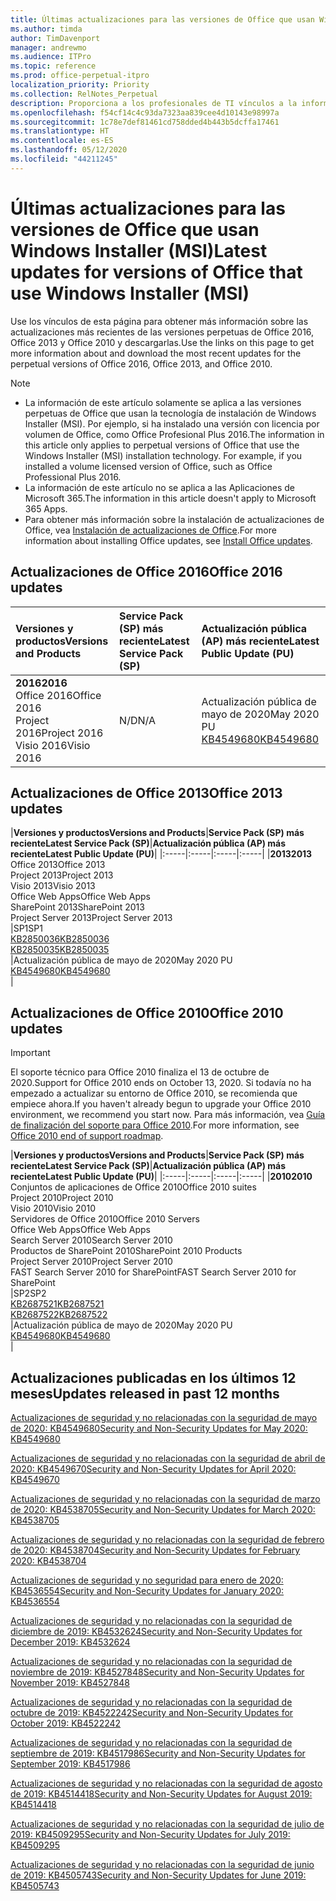 ```yaml
---
title: Últimas actualizaciones para las versiones de Office que usan Windows Installer (MSI)
ms.author: timda
author: TimDavenport
manager: andrewmo
ms.audience: ITPro
ms.topic: reference
ms.prod: office-perpetual-itpro
localization_priority: Priority
ms.collection: RelNotes_Perpetual
description: Proporciona a los profesionales de TI vínculos a la información de las últimas actualizaciones de las versiones perpetuas de Office 2016, Office 2013 y Office 2010.
ms.openlocfilehash: f54cf14c4c93da7323aa839cee4d10143e98997a
ms.sourcegitcommit: 1c78e7def81461cd758dded4b443b5dcffa17461
ms.translationtype: HT
ms.contentlocale: es-ES
ms.lasthandoff: 05/12/2020
ms.locfileid: "44211245"
---
```

# <a name="latest-updates-for-versions-of-office-that-use-windows-installer-msi"></a><span data-ttu-id="94962-103">Últimas actualizaciones para las versiones de Office que usan Windows Installer (MSI)</span><span class="sxs-lookup"><span data-stu-id="94962-103">Latest updates for versions of Office that use Windows Installer (MSI)</span></span>

<span data-ttu-id="94962-104">Use los vínculos de esta página para obtener más información sobre las actualizaciones más recientes de las versiones perpetuas de Office 2016, Office 2013 y Office 2010 y descargarlas.</span><span class="sxs-lookup"><span data-stu-id="94962-104">Use the links on this page to get more information about and download the most recent updates for the perpetual versions of Office 2016, Office 2013, and Office 2010.</span></span>
  
 
> [!NOTE]
> - <span data-ttu-id="94962-p101">La información de este artículo solamente se aplica a las versiones perpetuas de Office que usan la tecnología de instalación de Windows Installer (MSI). Por ejemplo, si ha instalado una versión con licencia por volumen de Office, como Office Profesional Plus 2016.</span><span class="sxs-lookup"><span data-stu-id="94962-p101">The information in this article only applies to perpetual versions of Office that use the Windows Installer (MSI) installation technology. For example, if you installed a volume licensed version of Office, such as Office Professional Plus 2016.</span></span>
> - <span data-ttu-id="94962-107">La información de este artículo no se aplica a las Aplicaciones de Microsoft 365.</span><span class="sxs-lookup"><span data-stu-id="94962-107">The information in this article doesn't apply to Microsoft 365 Apps.</span></span>
> - <span data-ttu-id="94962-108">Para obtener más información sobre la instalación de actualizaciones de Office, vea [Instalación de actualizaciones de Office](https://support.office.com/article/2ab296f3-7f03-43a2-8e50-46de917611c5).</span><span class="sxs-lookup"><span data-stu-id="94962-108">For more information about installing Office updates, see [Install Office updates](https://support.office.com/article/2ab296f3-7f03-43a2-8e50-46de917611c5).</span></span> 


## <a name="office-2016-updates"></a><span data-ttu-id="94962-109">Actualizaciones de Office 2016</span><span class="sxs-lookup"><span data-stu-id="94962-109">Office 2016 updates</span></span>

|<span data-ttu-id="94962-110">**Versiones y productos**</span><span class="sxs-lookup"><span data-stu-id="94962-110">**Versions and Products**</span></span>|<span data-ttu-id="94962-111">**Service Pack (SP) más reciente**</span><span class="sxs-lookup"><span data-stu-id="94962-111">**Latest Service Pack (SP)**</span></span>|<span data-ttu-id="94962-112">**Actualización pública (AP) más reciente**</span><span class="sxs-lookup"><span data-stu-id="94962-112">**Latest Public Update (PU)**</span></span>|
|:-----|:-----|:-----|
|<span data-ttu-id="94962-113">**2016**</span><span class="sxs-lookup"><span data-stu-id="94962-113">**2016**</span></span> <br/> <span data-ttu-id="94962-114">Office 2016</span><span class="sxs-lookup"><span data-stu-id="94962-114">Office 2016</span></span>  <br/> <span data-ttu-id="94962-115">Project 2016</span><span class="sxs-lookup"><span data-stu-id="94962-115">Project 2016</span></span>  <br/> <span data-ttu-id="94962-116">Visio 2016</span><span class="sxs-lookup"><span data-stu-id="94962-116">Visio 2016</span></span>  <br/> |<span data-ttu-id="94962-117">N/D</span><span class="sxs-lookup"><span data-stu-id="94962-117">N/A</span></span>  <br/> |<span data-ttu-id="94962-118">Actualización pública de mayo de 2020</span><span class="sxs-lookup"><span data-stu-id="94962-118">May 2020 PU</span></span>  <br/> [<span data-ttu-id="94962-119">KB4549680</span><span class="sxs-lookup"><span data-stu-id="94962-119">KB4549680</span></span>](https://support.microsoft.com/help/4549680) <br/> |
   
## <a name="office-2013-updates"></a><span data-ttu-id="94962-120">Actualizaciones de Office 2013</span><span class="sxs-lookup"><span data-stu-id="94962-120">Office 2013 updates</span></span>

|<span data-ttu-id="94962-121">**Versiones y productos**</span><span class="sxs-lookup"><span data-stu-id="94962-121">**Versions and Products**</span></span>|<span data-ttu-id="94962-122">**Service Pack (SP) más reciente**</span><span class="sxs-lookup"><span data-stu-id="94962-122">**Latest Service Pack (SP)**</span></span>|<span data-ttu-id="94962-123">**Actualización pública (AP) más reciente**</span><span class="sxs-lookup"><span data-stu-id="94962-123">**Latest Public Update (PU)**</span></span>|
|:-----|:-----|:-----|:-----|
|<span data-ttu-id="94962-124">**2013**</span><span class="sxs-lookup"><span data-stu-id="94962-124">**2013**</span></span> <br/> <span data-ttu-id="94962-125">Office 2013</span><span class="sxs-lookup"><span data-stu-id="94962-125">Office 2013</span></span>  <br/> <span data-ttu-id="94962-126">Project 2013</span><span class="sxs-lookup"><span data-stu-id="94962-126">Project 2013</span></span>  <br/> <span data-ttu-id="94962-127">Visio 2013</span><span class="sxs-lookup"><span data-stu-id="94962-127">Visio 2013</span></span>  <br/> <span data-ttu-id="94962-128">Office Web Apps</span><span class="sxs-lookup"><span data-stu-id="94962-128">Office Web Apps</span></span>  <br/> <span data-ttu-id="94962-129">SharePoint 2013</span><span class="sxs-lookup"><span data-stu-id="94962-129">SharePoint 2013</span></span>  <br/> <span data-ttu-id="94962-130">Project Server 2013</span><span class="sxs-lookup"><span data-stu-id="94962-130">Project Server 2013</span></span>  <br/> |<span data-ttu-id="94962-131">SP1</span><span class="sxs-lookup"><span data-stu-id="94962-131">SP1</span></span> <br/> [<span data-ttu-id="94962-132">KB2850036</span><span class="sxs-lookup"><span data-stu-id="94962-132">KB2850036</span></span>](https://support.microsoft.com/kb/2850036) <br/>[<span data-ttu-id="94962-133">KB2850035</span><span class="sxs-lookup"><span data-stu-id="94962-133">KB2850035</span></span>](https://support.microsoft.com/kb/2850035) <br/> |<span data-ttu-id="94962-134">Actualización pública de mayo de 2020</span><span class="sxs-lookup"><span data-stu-id="94962-134">May 2020 PU</span></span>  <br/> [<span data-ttu-id="94962-135">KB4549680</span><span class="sxs-lookup"><span data-stu-id="94962-135">KB4549680</span></span>](https://support.microsoft.com/help/4549680) <br/> |
   
## <a name="office-2010-updates"></a><span data-ttu-id="94962-136">Actualizaciones de Office 2010</span><span class="sxs-lookup"><span data-stu-id="94962-136">Office 2010 updates</span></span>
> [!IMPORTANT]
<span data-ttu-id="94962-137">El soporte técnico para Office 2010 finaliza el 13 de octubre de 2020.</span><span class="sxs-lookup"><span data-stu-id="94962-137">Support for Office 2010 ends on October 13, 2020.</span></span> <span data-ttu-id="94962-138">Si todavía no ha empezado a actualizar su entorno de Office 2010, se recomienda que empiece ahora.</span><span class="sxs-lookup"><span data-stu-id="94962-138">If you haven't already begun to upgrade your Office 2010 environment, we recommend you start now.</span></span> <span data-ttu-id="94962-139">Para más información, vea [Guía de finalización del soporte para Office 2010](https://docs.microsoft.com/DeployOffice/office-2010-end-support-roadmap).</span><span class="sxs-lookup"><span data-stu-id="94962-139">For more information, see [Office 2010 end of support roadmap](https://docs.microsoft.com/DeployOffice/office-2010-end-support-roadmap).</span></span>

|<span data-ttu-id="94962-140">**Versiones y productos**</span><span class="sxs-lookup"><span data-stu-id="94962-140">**Versions and Products**</span></span>|<span data-ttu-id="94962-141">**Service Pack (SP) más reciente**</span><span class="sxs-lookup"><span data-stu-id="94962-141">**Latest Service Pack (SP)**</span></span>|<span data-ttu-id="94962-142">**Actualización pública (AP) más reciente**</span><span class="sxs-lookup"><span data-stu-id="94962-142">**Latest Public Update (PU)**</span></span>|
|:-----|:-----|:-----|:-----|
|<span data-ttu-id="94962-143">**2010**</span><span class="sxs-lookup"><span data-stu-id="94962-143">**2010**</span></span> <br/> <span data-ttu-id="94962-144">Conjuntos de aplicaciones de Office 2010</span><span class="sxs-lookup"><span data-stu-id="94962-144">Office 2010 suites</span></span>  <br/> <span data-ttu-id="94962-145">Project 2010</span><span class="sxs-lookup"><span data-stu-id="94962-145">Project 2010</span></span>  <br/> <span data-ttu-id="94962-146">Visio 2010</span><span class="sxs-lookup"><span data-stu-id="94962-146">Visio 2010</span></span>  <br/> <span data-ttu-id="94962-147">Servidores de Office 2010</span><span class="sxs-lookup"><span data-stu-id="94962-147">Office 2010 Servers</span></span>  <br/> <span data-ttu-id="94962-148">Office Web Apps</span><span class="sxs-lookup"><span data-stu-id="94962-148">Office Web Apps</span></span>  <br/> <span data-ttu-id="94962-149">Search Server 2010</span><span class="sxs-lookup"><span data-stu-id="94962-149">Search Server 2010</span></span>  <br/> <span data-ttu-id="94962-150">Productos de SharePoint 2010</span><span class="sxs-lookup"><span data-stu-id="94962-150">SharePoint 2010 Products</span></span>  <br/> <span data-ttu-id="94962-151">Project Server 2010</span><span class="sxs-lookup"><span data-stu-id="94962-151">Project Server 2010</span></span>  <br/> <span data-ttu-id="94962-152">FAST Search Server 2010 for SharePoint</span><span class="sxs-lookup"><span data-stu-id="94962-152">FAST Search Server 2010 for SharePoint</span></span>  <br/> |<span data-ttu-id="94962-153">SP2</span><span class="sxs-lookup"><span data-stu-id="94962-153">SP2</span></span> <br/>[<span data-ttu-id="94962-154">KB2687521</span><span class="sxs-lookup"><span data-stu-id="94962-154">KB2687521</span></span>](https://support.microsoft.com/kb/2687521) <br/> [<span data-ttu-id="94962-155">KB2687522</span><span class="sxs-lookup"><span data-stu-id="94962-155">KB2687522</span></span>](https://support.microsoft.com/kb/2687522) <br/> |<span data-ttu-id="94962-156">Actualización pública de mayo de 2020</span><span class="sxs-lookup"><span data-stu-id="94962-156">May 2020 PU</span></span>  <br/> [<span data-ttu-id="94962-157">KB4549680</span><span class="sxs-lookup"><span data-stu-id="94962-157">KB4549680</span></span>](https://support.microsoft.com/help/4549680) <br/>|
   

   
## <a name="updates-released-in-past-12-months"></a><span data-ttu-id="94962-158">Actualizaciones publicadas en los últimos 12 meses</span><span class="sxs-lookup"><span data-stu-id="94962-158">Updates released in past 12 months</span></span>

[<span data-ttu-id="94962-159">Actualizaciones de seguridad y no relacionadas con la seguridad de mayo de 2020: KB4549680</span><span class="sxs-lookup"><span data-stu-id="94962-159">Security and Non-Security Updates for May 2020: KB4549680</span></span>](https://support.microsoft.com/help/4549680)

[<span data-ttu-id="94962-160">Actualizaciones de seguridad y no relacionadas con la seguridad de abril de 2020: KB4549670</span><span class="sxs-lookup"><span data-stu-id="94962-160">Security and Non-Security Updates for April 2020: KB4549670</span></span>](https://support.microsoft.com/help/4549670)

[<span data-ttu-id="94962-161">Actualizaciones de seguridad y no relacionadas con la seguridad de marzo de 2020: KB4538705</span><span class="sxs-lookup"><span data-stu-id="94962-161">Security and Non-Security Updates for March 2020: KB4538705</span></span>](https://support.microsoft.com/help/4538705)

[<span data-ttu-id="94962-162">Actualizaciones de seguridad y no relacionadas con la seguridad de febrero de 2020: KB4538704</span><span class="sxs-lookup"><span data-stu-id="94962-162">Security and Non-Security Updates for February 2020: KB4538704</span></span>](https://support.microsoft.com/help/4538704)

[<span data-ttu-id="94962-163">Actualizaciones de seguridad y no seguridad para enero de 2020: KB4536554</span><span class="sxs-lookup"><span data-stu-id="94962-163">Security and Non-Security Updates for January 2020: KB4536554</span></span>](https://support.microsoft.com/help/4536554)

[<span data-ttu-id="94962-164">Actualizaciones de seguridad y no relacionadas con la seguridad de diciembre de 2019: KB4532624</span><span class="sxs-lookup"><span data-stu-id="94962-164">Security and Non-Security Updates for December 2019: KB4532624</span></span>](https://support.microsoft.com/help/4532624)

[<span data-ttu-id="94962-165">Actualizaciones de seguridad y no relacionadas con la seguridad de noviembre de 2019: KB4527848</span><span class="sxs-lookup"><span data-stu-id="94962-165">Security and Non-Security Updates for November 2019: KB4527848</span></span>](https://support.microsoft.com/help/4527848)

[<span data-ttu-id="94962-166">Actualizaciones de seguridad y no relacionadas con la seguridad de octubre de 2019: KB4522242</span><span class="sxs-lookup"><span data-stu-id="94962-166">Security and Non-Security Updates for October 2019: KB4522242</span></span>](https://support.microsoft.com/help/4522242)

[<span data-ttu-id="94962-167">Actualizaciones de seguridad y no relacionadas con la seguridad de septiembre de 2019: KB4517986</span><span class="sxs-lookup"><span data-stu-id="94962-167">Security and Non-Security Updates for September 2019: KB4517986</span></span>](https://support.microsoft.com/help/4517986 )

[<span data-ttu-id="94962-168">Actualizaciones de seguridad y no relacionadas con la seguridad de agosto de 2019: KB4514418</span><span class="sxs-lookup"><span data-stu-id="94962-168">Security and Non-Security Updates for August 2019: KB4514418</span></span>](https://support.microsoft.com/help/4514418)

[<span data-ttu-id="94962-169">Actualizaciones de seguridad y no relacionadas con la seguridad de julio de 2019: KB4509295</span><span class="sxs-lookup"><span data-stu-id="94962-169">Security and Non-Security Updates for July 2019: KB4509295</span></span>](https://support.microsoft.com/help/4509295)

[<span data-ttu-id="94962-170">Actualizaciones de seguridad y no relacionadas con la seguridad de junio de 2019: KB4505743</span><span class="sxs-lookup"><span data-stu-id="94962-170">Security and Non-Security Updates for June 2019: KB4505743</span></span>](https://support.microsoft.com/help/4505743)


 










 

   

   

  


  
 
  
 
  

  
   
  
